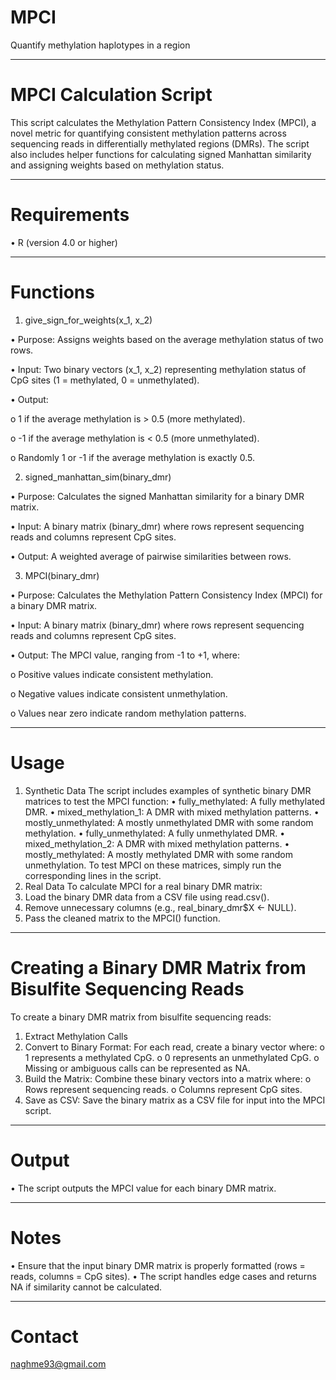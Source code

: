 # MPCI
Quantify methylation haplotypes in a region
________________________________________
# MPCI Calculation Script
This script calculates the Methylation Pattern Consistency Index (MPCI), a novel metric for quantifying consistent methylation patterns across sequencing reads in differentially methylated regions (DMRs). The script also includes helper functions for calculating signed Manhattan similarity and assigning weights based on methylation status.
________________________________________
# Requirements
•	R (version 4.0 or higher)
________________________________________
# Functions
1. give_sign_for_weights(x_1, x_2)

•	Purpose: Assigns weights based on the average methylation status of two rows.

•	Input: Two binary vectors (x_1, x_2) representing methylation status of CpG sites (1 = methylated, 0 = unmethylated).

•	Output:

o	1 if the average methylation is > 0.5 (more methylated).

o	-1 if the average methylation is < 0.5 (more unmethylated).

o	Randomly 1 or -1 if the average methylation is exactly 0.5.

2. signed_manhattan_sim(binary_dmr)

•	Purpose: Calculates the signed Manhattan similarity for a binary DMR matrix.

•	Input: A binary matrix (binary_dmr) where rows represent sequencing reads and columns represent CpG sites.

•	Output: A weighted average of pairwise similarities between rows.

3. MPCI(binary_dmr)

•	Purpose: Calculates the Methylation Pattern Consistency Index (MPCI) for a binary DMR matrix.

•	Input: A binary matrix (binary_dmr) where rows represent sequencing reads and columns represent CpG sites.

•	Output: The MPCI value, ranging from -1 to +1, where:

o	Positive values indicate consistent methylation.

o	Negative values indicate consistent unmethylation.

o	Values near zero indicate random methylation patterns.
________________________________________
# Usage
1. Synthetic Data
The script includes examples of synthetic binary DMR matrices to test the MPCI function:
•	fully_methylated: A fully methylated DMR.
•	mixed_methylation_1: A DMR with mixed methylation patterns.
•	mostly_unmethylated: A mostly unmethylated DMR with some random methylation.
•	fully_unmethylated: A fully unmethylated DMR.
•	mixed_methylation_2: A DMR with mixed methylation patterns.
•	mostly_methylated: A mostly methylated DMR with some random unmethylation.
To test MPCI on these matrices, simply run the corresponding lines in the script.
2. Real Data
To calculate MPCI for a real binary DMR matrix:
1.	Load the binary DMR data from a CSV file using read.csv().
2.	Remove unnecessary columns (e.g., real_binary_dmr$X <- NULL).
3.	Pass the cleaned matrix to the MPCI() function.
________________________________________
# Creating a Binary DMR Matrix from Bisulfite Sequencing Reads
To create a binary DMR matrix from bisulfite sequencing reads:
1.	Extract Methylation Calls
2.	Convert to Binary Format: For each read, create a binary vector where:
o	1 represents a methylated CpG.
o	0 represents an unmethylated CpG.
o	Missing or ambiguous calls can be represented as NA.
3.	Build the Matrix: Combine these binary vectors into a matrix where:
o	Rows represent sequencing reads.
o	Columns represent CpG sites.
4.	Save as CSV: Save the binary matrix as a CSV file for input into the MPCI script.
________________________________________
# Output
•	The script outputs the MPCI value for each binary DMR matrix.
________________________________________
# Notes
•	Ensure that the input binary DMR matrix is properly formatted (rows = reads, columns = CpG sites).
•	The script handles edge cases and returns NA if similarity cannot be calculated.
________________________________________
# Contact
naghme93@gmail.com

